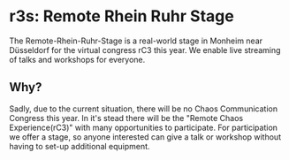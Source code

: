 # r3s: Remote Rhein Ruhr Stage

The Remote-Rhein-Ruhr-Stage is a real-world stage in Monheim near Düsseldorf for the virtual congress rC3 this year.
We enable live streaming of talks and workshops for everyone.

## Why?
Sadly, due to the current situation, there will be no Chaos Communication Congress this year. In it's stead there
will be the "Remote Chaos Experience(rC3)" with many opportunities to participate. For participation we offer a stage,
so anyone interested can give a talk or workshop without having to set-up additional equipment.
